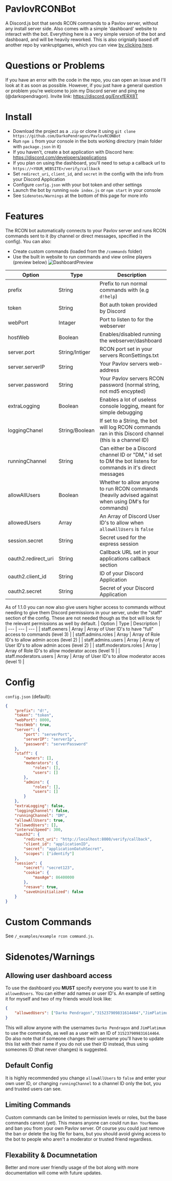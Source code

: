# PavlovRCONBot
A Discord.js bot that sends RCON commands to a Pavlov server, without any install server side. Also comes with a simple 'dashboard' website to interact with the bot. Everything here is a very simple version of the bot and dashboard, and will be heavily reworked. This is also orignially based off another repo by vankruptgames, which you can view [by clicking here](https://github.com/vankruptgames/PavlovVR-Rcon). 

# Questions or Problems
If you have an error with the code in the repo, you can open an issue and I'll look at it as soon as possible. However, if you just have a general question or problem you're welcome to join my Discord server and ping me (@darkopendragon). Invite link: https://discord.gg/EnrxfERX8T

# Install
* Download the project as a `.zip` or clone it using `git clone https://github.com/DarkoPendragon/PavlovRCONBot`
* Run `npm i` from your console in the bots working directory (main folder with `package.json` in it)
* If you haven't, create a bot application with Discord here: https://discord.com/developers/applications
* If you plan on using the dashboard, you'll need to setup a callback url to `https://<YOUR_WEBSITE>/verify/callback`
* Set `redirect_uri`, `client_id`, and `secret` in the config with the info from your Discord Application
* Configure `config.json` with your bot token and other settings
* Launch the bot by running `node index.js` or `npm start` in your console
* See `Sidenotes/Warnings` at the bottom of this page for more info

# Features
The RCON bot automatically connects to your Pavlov server and runs RCON commands sent to it (by channel or direct messages, specified in the config). You can also:
* Create custom commands (loaded from the `/commands` folder)
* Use the built in website to run commands and view online players (preview below)
![DashboardPreview](https://i.imgur.com/TDBAdlF.png)

| Option | Type | Description |  
| --- | --- | --- |
| prefix | String | Prefix to run normal commands with (e.g `d!help`) |
| token | String | Bot auth token provided by Discord |
| webPort | Intager | Port to listen to for the webserver |
| hostWeb | Boolean | Enables/disabled running the webserver/dashboard |
| server.port | String/Intiger | RCON port set in your servers RconSettings.txt |
| server.serverIP | String | Your Pavlov servers web-address |
| server.password | String | Your Pavlov servers RCON password (normal string, not md5 encypted) |
| extraLogging | Boolean | Enables a lot of useless console logging, meant for simple debugging |
| loggingChanel | String/Boolean | If set to a String, the bot will log RCON commands ran in this Discord channel (this is a channel ID) |
| runningChannel | String | Can either be a Discord channel ID or "DM," id set to DM the bot listens for commands in it's direct messages |
| allowAllUsers | Boolean | Whether to allow anyone to run RCON commands (heavily advised against when using DM's for commands) |
| allowedUsers | Array | An Array of Discord User ID's to allow when `allowAllUsers` is `false` |
| session.secret | String | Secret used for the express session |
| oauth2.redirect_uri | String | Callback URL set in your applications callback section |
| oauth2.client_id | String | ID of your Discord Application |
| oauth2.secret | String | Secret of your Discord Application |  

As of 1.1.0 you can now also give users higher access to commands without needing to give them Discord permissions in your server, under the "staff" section of the config. These are not needed though as the bot will look for the relevant permissions as well by default.
| Option | Type | Description |  
| --- | --- | --- |
| staff.owners | Array | Array of User ID's to have "full" access to commands (level 3) | 
| staff.admins.roles | Array | Array of Role ID's to allow admin acces (level 2) | 
| staff.admins.users | Array | Array of User ID's to allow admin acces (level 2) | 
| staff.moderators.roles | Array | Array of Role ID's to allow moderator acces (level 1) | 
| staff.moderators.users | Array | Array of User ID's to allow moderator acces (level 1) | 
# Config
`config.json` (default):
```json
{
    "prefix": "d!",
    "token": "token",
    "webPort": 8000,
    "hostWeb": true,
    "server": {
        "port": "serverPort",
        "serverIP": "serverIp",
        "password": "serverPassword"
    },
    "staff": {
        "owners": [],
        "moderators": {
            "roles": [],
            "users": []
        },
        "admins": {
            "roles": [],
            "users": []
        }
    },
    "extraLogging": false,
    "loggingChannel": false,
    "runningChannel": "DM",
    "allowAllUsers": true,
    "allowedUsers": [],
    "intervalSpeed": 300,
    "oauth2": {
        "redirect_uri": "http://localhost:8000/verify/callback",
        "client_id": "applicationID",
        "secret": "applicationOatuhSecret",
        "scopes": ["identify"]
    },
    "session": {
        "secret": "secret123",
        "cookie": {
            "maxAge": 86400000
        },
        "resave": true,
        "saveUninitialized": false
    }
}
```

# Custom Commands
See `/_examples/example rcon command.js`.

# Sidenotes/Warnings
## Allowing user dashboard access
To use the dashboard you **MUST** specify everyone you want to use it in `allowedUsers`. You can either add names or user ID's. An example of setting it for myself and two of my friends would look like:  
```json
{
    "allowedUsers": ["Darko Pendragon","315237909831614464","JimPlatimum"]
}
```
This will allow anyone with the usernames `Darko Pendragon` and `JimPlatimum` to use the commands, as well as a user with an ID of `315237909831614464`. Do also note that if someone changes their username you'll have to update this list with their name if you do not use their ID instead, thus using someones ID (that never changes) is suggested.

## Default Config
It is highly recommended you change `allowAllUsers` to `false` and enter your own user ID, or changing `runningChannel` to a channel ID only the bot, you and trusted users can see.  

## Limiting Commands
Custom commands can be limited to permission levels or roles, but the base commands cannot (yet). This means anyone can could run `Ban YourName` and ban you from your own Pavlov server. Of course you could just remove the ban or delete the log file for bans, but you should avoid giving access to the bot to people who aren't a moderator or trusted friend regardless.

## Flexability & Documnetation
Better and more user friendly usage of the bot along with more documentation will come with future updates.
